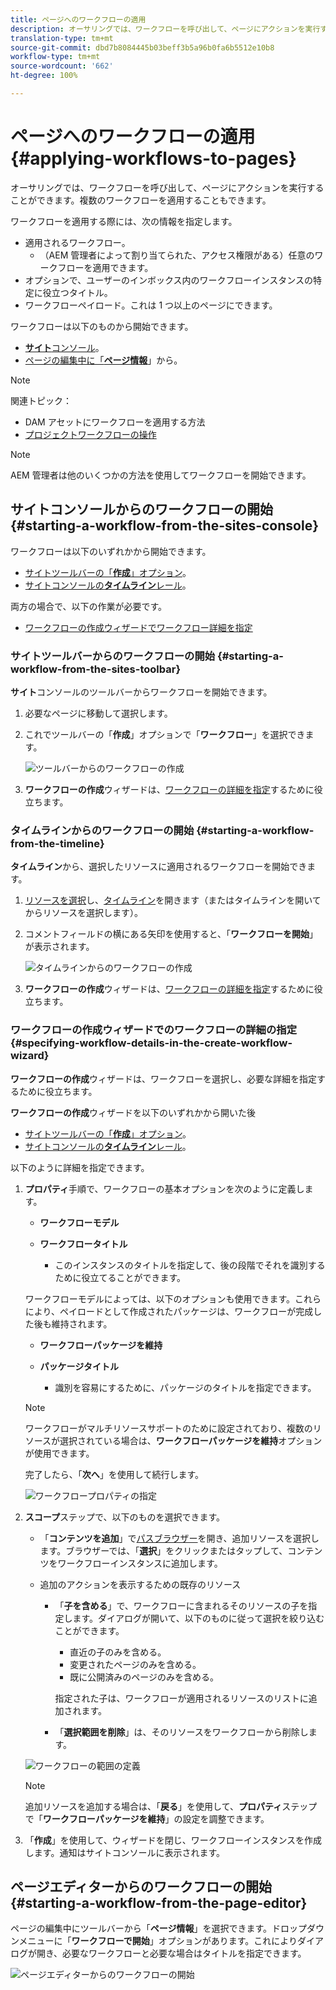 ```yaml
---
title: ページへのワークフローの適用
description: オーサリングでは、ワークフローを呼び出して、ページにアクションを実行することができます。複数のワークフローを適用することもできます。
translation-type: tm+mt
source-git-commit: dbd7b8084445b03beff3b5a96b0fa6b5512e10b8
workflow-type: tm+mt
source-wordcount: '662'
ht-degree: 100%

---
```



# ページへのワークフローの適用 {#applying-workflows-to-pages}

オーサリングでは、ワークフローを呼び出して、ページにアクションを実行することができます。複数のワークフローを適用することもできます。

ワークフローを適用する際には、次の情報を指定します。

* 適用されるワークフロー。
   *  （AEM 管理者によって割り当てられた、アクセス権限がある）任意のワークフローを適用できます。
* オプションで、ユーザーのインボックス内のワークフローインスタンスの特定に役立つタイトル。
* ワークフローペイロード。これは 1 つ以上のページにできます。

ワークフローは以下のものから開始できます。

* [**サイト**&#x200B;コンソール](#starting-a-workflow-from-the-sites-console)。
* [ページの編集中に「**ページ情報&#x200B;**](#starting-a-workflow-from-the-page-editor)」から。

>[!NOTE]
>
>関連トピック：
>
>* DAM アセットにワークフローを適用する方法
>* [プロジェクトワークフローの操作](/help/sites-cloud/authoring/projects/workflows.md)


<!-- 
>* [How to apply workflows to DAM assets](/help/assets/assets-workflow.md).
>* [Working with Project Workflows](/help/sites-cloud/authoring/projects/workflows.md).
-->

>[!NOTE]
>
>AEM 管理者は他のいくつかの方法を使用してワークフローを開始できます。

<!-- 
>AEM administrators can [start workflows using several other methods](/help/sites-administering/workflows-starting.md).
-->

## サイトコンソールからのワークフローの開始 {#starting-a-workflow-from-the-sites-console}

ワークフローは以下のいずれかから開始できます。

* [サイトツールバーの「**作成**」オプション](#starting-a-workflow-from-the-sites-toolbar)。
* [サイトコンソールの&#x200B;**タイムライン**&#x200B;レール](#starting-a-workflow-from-the-timeline)。

両方の場合で、以下の作業が必要です。

* [ワークフローの作成ウィザードでワークフロー詳細を指定](#specifying-workflow-details-in-the-create-workflow-wizard)

### サイトツールバーからのワークフローの開始 {#starting-a-workflow-from-the-sites-toolbar}

**サイト**&#x200B;コンソールのツールバーからワークフローを開始できます。

1. 必要なページに移動して選択します。

1. これでツールバーの「**作成**」オプションで「**ワークフロー**」を選択できます。

   ![ツールバーからのワークフローの作成](/help/sites-cloud/authoring/assets/workflows-create-from-toolbar.png)

1. **ワークフローの作成**&#x200B;ウィザードは、[ワークフローの詳細を指定](#specifying-workflow-details-in-the-create-workflow-wizard)するために役立ちます。

### タイムラインからのワークフローの開始 {#starting-a-workflow-from-the-timeline}

**タイムライン**&#x200B;から、選択したリソースに適用されるワークフローを開始できます。

1. [リソースを選択](/help/sites-cloud/authoring/getting-started/basic-handling.md#viewing-and-selecting-resources)し、[タイムライン](/help/sites-cloud/authoring/getting-started/basic-handling.md#timeline)を開きます（またはタイムラインを開いてからリソースを選択します）。
1. コメントフィールドの横にある矢印を使用すると、「**ワークフローを開始**」が表示されます。

   ![タイムラインからのワークフローの作成](/help/sites-cloud/authoring/assets/workflows-create-from-timeline.png)

1. **ワークフローの作成**&#x200B;ウィザードは、[ワークフローの詳細を指定](#specifying-workflow-details-in-the-create-workflow-wizard)するために役立ちます。

### ワークフローの作成ウィザードでのワークフローの詳細の指定 {#specifying-workflow-details-in-the-create-workflow-wizard}

**ワークフローの作成**&#x200B;ウィザードは、ワークフローを選択し、必要な詳細を指定するために役立ちます。

**ワークフローの作成**&#x200B;ウィザードを以下のいずれかから開いた後

* [サイトツールバーの「**作成**」オプション](#starting-a-workflow-from-the-sites-toolbar)。
* [サイトコンソールの&#x200B;**タイムライン**&#x200B;レール](#starting-a-workflow-from-the-timeline)。

以下のように詳細を指定できます。

1. **プロパティ**&#x200B;手順で、ワークフローの基本オプションを次のように定義します。

   * **ワークフローモデル**
   * **ワークフロータイトル**

      * このインスタンスのタイトルを指定して、後の段階でそれを識別するために役立てることができます。

   ワークフローモデルによっては、以下のオプションも使用できます。これらにより、ペイロードとして作成されたパッケージは、ワークフローが完成した後も維持されます。

   * **ワークフローパッケージを維持**
   * **パッケージタイトル**

      * 識別を容易にするために、パッケージのタイトルを指定できます。
   >[!NOTE]
   >
   >ワークフローがマルチリソースサポートのために設定されており、複数のリソースが選択されている場合は、**ワークフローパッケージを維持**&#x200B;オプションが使用できます。

   <!--
   >The **Keep workflow package** option is available when the workflow has been configured for [Multi Resource Support](/help/sites-developing/workflows-models.md#configuring-a-workflow-for-multi-resource-support) and multiple resources have been selected.
   -->

   完了したら、「**次へ**」を使用して続行します。

   ![ワークフロープロパティの指定](/help/sites-cloud/authoring/assets/workflows-properties.png)

1. **スコープ**&#x200B;ステップで、以下のものを選択できます。

   * 「**コンテンツを追加**」で[パスブラウザー](/help/sites-cloud/authoring/fundamentals/environment-tools.md#path-browser)を開き、追加リソースを選択します。ブラウザーでは、「**選択**」をクリックまたはタップして、コンテンツをワークフローインスタンスに追加します。

   * 追加のアクションを表示するための既存のリソース

      * 「**子を含める**」で、ワークフローに含まれるそのリソースの子を指定します。ダイアログが開いて、以下のものに従って選択を絞り込むことができます。

         * 直近の子のみを含める。
         * 変更されたページのみを含める。
         * 既に公開済みのページのみを含める。

         指定された子は、ワークフローが適用されるリソースのリストに追加されます。

      * 「**選択範囲を削除**」は、そのリソースをワークフローから削除します。

   ![ワークフローの範囲の定義](/help/sites-cloud/authoring/assets/workflows-scope.png)

   >[!NOTE]
   >
   >追加リソースを追加する場合は、「**戻る**」を使用して、**プロパティ**&#x200B;ステップで「**ワークフローパッケージを維持**」の設定を調整できます。

1. 「**作成**」を使用して、ウィザードを閉じ、ワークフローインスタンスを作成します。通知はサイトコンソールに表示されます。

## ページエディターからのワークフローの開始 {#starting-a-workflow-from-the-page-editor}

ページの編集中にツールバーから「**ページ情報**」を選択できます。ドロップダウンメニューに「**ワークフローで開始**」オプションがあります。これによりダイアログが開き、必要なワークフローと必要な場合はタイトルを指定できます。

![ページエディターからのワークフローの開始](/help/sites-cloud/authoring/assets/workflows-create-page-editor.png)

